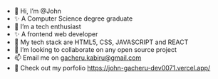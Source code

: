 - 👋 Hi, I’m @John 
- ✨ A Computer Science degree graduate
- 👀 I’m a tech enthusiast
- ✨ A frontend web developer 
- 🌱 My tech stack are HTML5, CSS, JAVASCRIPT and REACT
- 💞️ I’m looking to collaborate on any open source project
- 📫 Email me on gacheru.kabiru@gmail.com
- 👀 Check out my porfolio https://john-gacheru-dev0071.vercel.app/

<!---
Dev0071/Dev0071 is a ✨ special ✨ repository because its `README.md` (this file) appears on your GitHub profile.
You can click the Preview link to take a look at your changes.
--->
